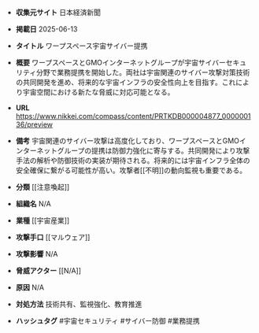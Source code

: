 - **収集元サイト**
日本経済新聞

- **掲載日**
2025-06-13

- **タイトル**
ワープスペース宇宙サイバー提携

- **概要**
ワープスペースとGMOインターネットグループが宇宙サイバーセキュリティ分野で業務提携を開始した。両社は宇宙関連のサイバー攻撃対策技術の共同開発を進め、将来的な宇宙インフラの安全性向上を目指す。これにより宇宙空間における新たな脅威に対応可能となる。

- **URL**
https://www.nikkei.com/compass/content/PRTKDB000004877_000000136/preview

- **備考**
宇宙関連のサイバー攻撃は高度化しており、ワープスペースとGMOインターネットグループの提携は防御力強化に寄与する。共同開発により攻撃手法の解析や防御技術の実装が期待される。将来的には宇宙インフラ全体の安全確保に繋がる可能性が高い。攻撃者[[不明]]の動向監視も重要である。

- **分類**
[[注意喚起]]

- **組織名**
N/A

- **業種**
[[宇宙産業]]

- **攻撃手口**
[[マルウェア]]

- **攻撃影響**
N/A

- **脅威アクター**
[[N/A]]

- **原因**
N/A

- **対処方法**
技術共有、監視強化、教育推進

- **ハッシュタグ**
#宇宙セキュリティ #サイバー防御 #業務提携
